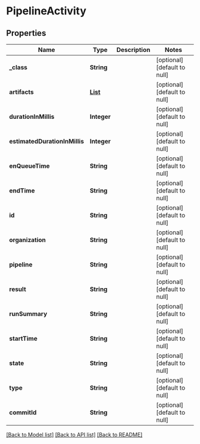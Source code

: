 # PipelineActivity
## Properties

| Name | Type | Description | Notes |
|------------ | ------------- | ------------- | -------------|
| **\_class** | **String** |  | [optional] [default to null] |
| **artifacts** | [**List**](PipelineActivityartifacts.md) |  | [optional] [default to null] |
| **durationInMillis** | **Integer** |  | [optional] [default to null] |
| **estimatedDurationInMillis** | **Integer** |  | [optional] [default to null] |
| **enQueueTime** | **String** |  | [optional] [default to null] |
| **endTime** | **String** |  | [optional] [default to null] |
| **id** | **String** |  | [optional] [default to null] |
| **organization** | **String** |  | [optional] [default to null] |
| **pipeline** | **String** |  | [optional] [default to null] |
| **result** | **String** |  | [optional] [default to null] |
| **runSummary** | **String** |  | [optional] [default to null] |
| **startTime** | **String** |  | [optional] [default to null] |
| **state** | **String** |  | [optional] [default to null] |
| **type** | **String** |  | [optional] [default to null] |
| **commitId** | **String** |  | [optional] [default to null] |

[[Back to Model list]](../README.md#documentation-for-models) [[Back to API list]](../README.md#documentation-for-api-endpoints) [[Back to README]](../README.md)

